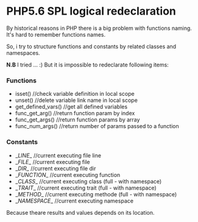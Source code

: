 # PHP5.6 SPL logical redeclaration

By historical reasons in PHP there is a big problem with functions naming.
It's hard to remember functions names.

So, i try to structure functions and constants by related classes and namespaces.

**N.B**  I tried ... :) But it is impossible to redeclarate following items:

### Functions

- isset() //check variable definition in local scope
- unset() //delete variable link name in local scope
- get_defined_vars() //get all defined variables
- func_get_arg() //return function param by index
- func_get_args() //return function params by array 
- func_num_args() //return number of params passed to a function

### Constants

- \__LINE__ //current executing file line
- \__FILE__ //current executing file
- \__DIR__ //current executing file dir
- \__FUNCTION__ //current executing function
- \__CLASS__ //current executing class (full - with namespace)
- \__TRAIT__ //current executing trait (full - with namespace)
- \__METHOD__ //current executing methode (full - with namespace)
- \__NAMESPACE__ //current executing namespace

Because theare results and values depends on its location. 